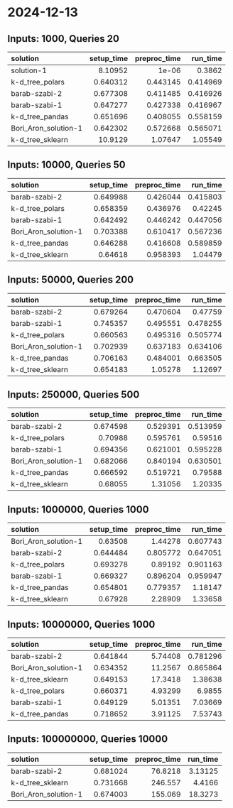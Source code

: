 # 2024-12-13

## Inputs: 1000, Queries 20

| solution             |   setup_time |   preproc_time |   run_time |
|:---------------------|-------------:|---------------:|-----------:|
| solution-1           |     8.10952  |       1e-06    |   0.3862   |
| k-d_tree_polars      |     0.640312 |       0.443145 |   0.414969 |
| barab-szabi-2        |     0.677308 |       0.411485 |   0.416926 |
| barab-szabi-1        |     0.647277 |       0.427338 |   0.416967 |
| k-d_tree_pandas      |     0.651696 |       0.408055 |   0.558159 |
| Bori_Aron_solution-1 |     0.642302 |       0.572668 |   0.565071 |
| k-d_tree_sklearn     |    10.9129   |       1.07647  |   1.05549  |

## Inputs: 10000, Queries 50

| solution             |   setup_time |   preproc_time |   run_time |
|:---------------------|-------------:|---------------:|-----------:|
| barab-szabi-2        |     0.649988 |       0.426044 |   0.415803 |
| k-d_tree_polars      |     0.658359 |       0.436976 |   0.42245  |
| barab-szabi-1        |     0.642492 |       0.446242 |   0.447056 |
| Bori_Aron_solution-1 |     0.703388 |       0.610417 |   0.567236 |
| k-d_tree_pandas      |     0.646288 |       0.416608 |   0.589859 |
| k-d_tree_sklearn     |     0.64618  |       0.958393 |   1.04479  |

## Inputs: 50000, Queries 200

| solution             |   setup_time |   preproc_time |   run_time |
|:---------------------|-------------:|---------------:|-----------:|
| barab-szabi-2        |     0.679264 |       0.470604 |   0.47759  |
| barab-szabi-1        |     0.745357 |       0.495551 |   0.478255 |
| k-d_tree_polars      |     0.660563 |       0.495316 |   0.505774 |
| Bori_Aron_solution-1 |     0.702939 |       0.637183 |   0.634106 |
| k-d_tree_pandas      |     0.706163 |       0.484001 |   0.663505 |
| k-d_tree_sklearn     |     0.654183 |       1.05278  |   1.12697  |

## Inputs: 250000, Queries 500

| solution             |   setup_time |   preproc_time |   run_time |
|:---------------------|-------------:|---------------:|-----------:|
| barab-szabi-2        |     0.674598 |       0.529391 |   0.513959 |
| k-d_tree_polars      |     0.70988  |       0.595761 |   0.59516  |
| barab-szabi-1        |     0.694356 |       0.621001 |   0.595228 |
| Bori_Aron_solution-1 |     0.682066 |       0.840194 |   0.630501 |
| k-d_tree_pandas      |     0.666592 |       0.519721 |   0.79588  |
| k-d_tree_sklearn     |     0.68055  |       1.31056  |   1.20335  |

## Inputs: 1000000, Queries 1000

| solution             |   setup_time |   preproc_time |   run_time |
|:---------------------|-------------:|---------------:|-----------:|
| Bori_Aron_solution-1 |     0.63508  |       1.44278  |   0.607743 |
| barab-szabi-2        |     0.644484 |       0.805772 |   0.647051 |
| k-d_tree_polars      |     0.693278 |       0.89192  |   0.901163 |
| barab-szabi-1        |     0.669327 |       0.896204 |   0.959947 |
| k-d_tree_pandas      |     0.654801 |       0.779357 |   1.18147  |
| k-d_tree_sklearn     |     0.67928  |       2.28909  |   1.33658  |

## Inputs: 10000000, Queries 1000

| solution             |   setup_time |   preproc_time |   run_time |
|:---------------------|-------------:|---------------:|-----------:|
| barab-szabi-2        |     0.641844 |        5.74408 |   0.781296 |
| Bori_Aron_solution-1 |     0.634352 |       11.2567  |   0.865864 |
| k-d_tree_sklearn     |     0.649153 |       17.3418  |   1.38638  |
| k-d_tree_polars      |     0.660371 |        4.93299 |   6.9855   |
| barab-szabi-1        |     0.649129 |        5.01351 |   7.03669  |
| k-d_tree_pandas      |     0.718652 |        3.91125 |   7.53743  |

## Inputs: 100000000, Queries 10000

| solution             |   setup_time |   preproc_time |   run_time |
|:---------------------|-------------:|---------------:|-----------:|
| barab-szabi-2        |     0.681024 |        76.8218 |    3.13125 |
| k-d_tree_sklearn     |     0.731668 |       246.557  |    4.4166  |
| Bori_Aron_solution-1 |     0.674003 |       155.069  |   18.3273  |